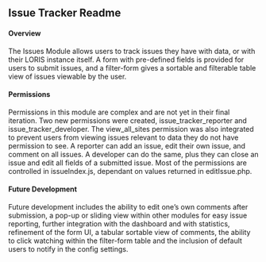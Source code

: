 ## Issue Tracker Readme

#### Overview
The Issues Module allows users to track issues they have with data, or with their LORIS instance itself. A form with pre-defined fields is provided for users to submit issues, and a filter-form gives a sortable and filterable table view of issues viewable by the user.

#### Permissions
Permissions in this module are complex and are not yet in their final iteration. Two new permissions were created, issue_tracker_reporter and issue_tracker_developer. The view_all_sites permission was also integrated to prevent users from viewing issues relevant to data they do not have permission to see. A reporter can add an issue, edit their own issue, and comment on all issues. A developer can do the same, plus they can close an issue and edit all fields of a submitted issue. Most of the permissions are controlled in issueIndex.js, dependant on values returned in editIssue.php.

#### Future Development
Future development includes the ability to edit one’s own comments after submission, a pop-up or sliding view within other modules for easy issue reporting, further integration with the dashboard and with statistics, refinement of the form UI, a tabular sortable view of comments, the ability to click watching within the filter-form table and the inclusion of default users to notify in the config settings.